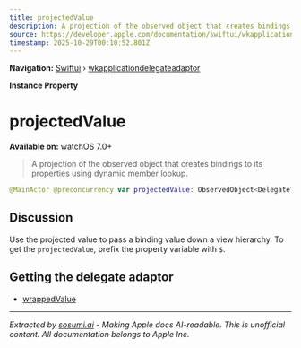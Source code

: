 ```yaml
---
title: projectedValue
description: A projection of the observed object that creates bindings to its properties using dynamic member lookup.
source: https://developer.apple.com/documentation/swiftui/wkapplicationdelegateadaptor/projectedvalue
timestamp: 2025-10-29T00:10:52.801Z
---
```


**Navigation:** [Swiftui](/documentation/swiftui) › [wkapplicationdelegateadaptor](/documentation/swiftui/wkapplicationdelegateadaptor)

**Instance Property**

# projectedValue

**Available on:** watchOS 7.0+

> A projection of the observed object that creates bindings to its properties using dynamic member lookup.

```swift
@MainActor @preconcurrency var projectedValue: ObservedObject<DelegateType>.Wrapper { get }
```

## Discussion

Use the projected value to pass a binding value down a view hierarchy. To get the `projectedValue`, prefix the property variable with `$`.

## Getting the delegate adaptor

- [wrappedValue](/documentation/swiftui/wkapplicationdelegateadaptor/wrappedvalue)

---

*Extracted by [sosumi.ai](https://sosumi.ai) - Making Apple docs AI-readable.*
*This is unofficial content. All documentation belongs to Apple Inc.*

